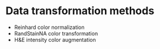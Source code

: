 # Data transformation methods
* Reinhard color normalization
* RandStainNA color transformation
* H&E intensity color augmentation